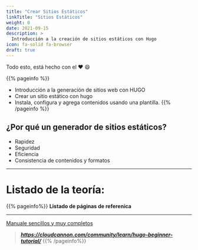 ```yaml
---
title: "Crear Sitios Estáticos"
linkTitle: "Sitios Estáticos"
weight: 0
date: 2021-09-15
description: >
  Introducción a la creación de sitios estáticos con Hugo
icon: fa-solid fa-browser
draft: true
---
```




Todo esto, está hecho con el :heart: :smile:  

{{% pageinfo %}}
* Introducción a la generación de sitios web con HUGO
* Crear un sitio estático con hugo
* Instala, configura y agrega contenidos usando una plantilla.
{{% /pageinfo %}}

## ¿Por qué un generador de sitios estáticos?
* Rapidez
* Seguridad
* Eficiencia
* Consistencia de contenidos y formatos
---


# Listado de la teoría:
{{% pageinfo%}}
 **Listado de páginas de referenica**
 ***
 [Manuale sencillos y muy completos](https://cloudcannon.com/community/learn/hugo-beginner-tutorial/)  
>   *****https://cloudcannon.com/community/learn/hugo-beginner-tutorial/*****
{{% /pageinfo%}}